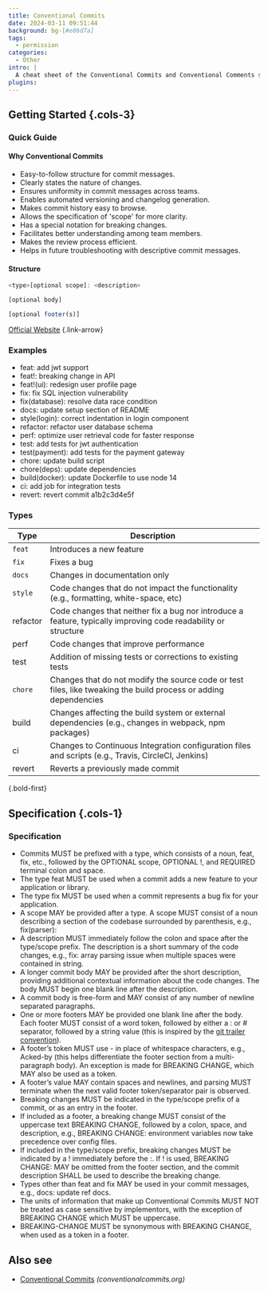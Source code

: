 ```yaml
---
title: Conventional Commits
date: 2024-03-11 09:51:44
background: bg-[#e86d7a]
tags:
  - permission
categories:
  - Other
intro: |
  A cheat sheet of the Conventional Commits and Conventional Comments standards
plugins:
---
```


## Getting Started {.cols-3}

### Quick Guide

#### Why Conventional Commits

- Easy-to-follow structure for commit messages.
- Clearly states the nature of changes.
- Ensures uniformity in commit messages across teams.
- Enables automated versioning and changelog generation.
- Makes commit history easy to browse.
- Allows the specification of 'scope' for more clarity.
- Has a special notation for breaking changes.
- Facilitates better understanding among team members.
- Makes the review process efficient.
- Helps in future troubleshooting with descriptive commit messages.

#### Structure

```javascript
<type>[optional scope]: <description>

[optional body]

[optional footer(s)]
```

[Official Website](https://www.conventionalcommits.org/en) {.link-arrow}

### Examples

- feat: add jwt support
- feat!: breaking change in API
- feat!(ui): redesign user profile page
- fix: fix SQL injection vulnerability
- fix(database): resolve data race condition
- docs: update setup section of README
- style(login): correct indentation in login component
- refactor: refactor user database schema
- perf: optimize user retrieval code for faster response
- test: add tests for jwt authentication
- test(payment): add tests for the payment gateway
- chore: update build script
- chore(deps): update dependencies
- build(docker): update Dockerfile to use node 14
- ci: add job for integration tests
- revert: revert commit a1b2c3d4e5f

### Types

| Type     | Description                                                                                                      |
| -------- | ---------------------------------------------------------------------------------------------------------------- |
| `feat`   | Introduces a new feature                                                                                         |
| `fix`    | Fixes a bug                                                                                                      |
| `docs`   | Changes in documentation only                                                                                    |
| `style`  | Code changes that do not impact the functionality (e.g., formatting, white-space, etc)                           |
| refactor | Code changes that neither fix a bug nor introduce a feature, typically improving code readability or structure   |
| perf     | Code changes that improve performance                                                                            |
| test     | Addition of missing tests or corrections to existing tests                                                       |
| `chore`  | Changes that do not modify the source code or test files, like tweaking the build process or adding dependencies |
| build    | Changes affecting the build system or external dependencies (e.g., changes in webpack, npm packages)             |
| ci       | Changes to Continuous Integration configuration files and scripts (e.g., Travis, CircleCI, Jenkins)              |
| revert   | Reverts a previously made commit                                                                                 |

{.bold-first}

## Specification {.cols-1}

### Specification

- Commits MUST be prefixed with a type, which consists of a noun, feat, fix, etc., followed by the OPTIONAL scope,
  OPTIONAL !, and REQUIRED terminal colon and space.
- The type feat MUST be used when a commit adds a new feature to your application or library.
- The type fix MUST be used when a commit represents a bug fix for your application.
- A scope MAY be provided after a type. A scope MUST consist of a noun describing a section of the codebase surrounded
  by parenthesis, e.g., fix(parser):
- A description MUST immediately follow the colon and space after the type/scope prefix. The description is a short
  summary of the code changes, e.g., fix: array parsing issue when multiple spaces were contained in string.
- A longer commit body MAY be provided after the short description, providing additional contextual information about
  the code changes. The body MUST begin one blank line after the description.
- A commit body is free-form and MAY consist of any number of newline separated paragraphs.
- One or more footers MAY be provided one blank line after the body. Each footer MUST consist of a word token, followed
  by either a :<space> or <space># separator, followed by a string value (this is inspired by
  the [git trailer convention](https://git-scm.com/docs/git-interpret-trailers)).
- A footer’s token MUST use - in place of whitespace characters, e.g., Acked-by (this helps differentiate the footer
  section from a multi-paragraph body). An exception is made for BREAKING CHANGE, which MAY also be used as a token.
- A footer’s value MAY contain spaces and newlines, and parsing MUST terminate when the next valid footer
  token/separator pair is observed.
- Breaking changes MUST be indicated in the type/scope prefix of a commit, or as an entry in the footer.
- If included as a footer, a breaking change MUST consist of the uppercase text BREAKING CHANGE, followed by a colon,
  space, and description, e.g., BREAKING CHANGE: environment variables now take precedence over config files.
- If included in the type/scope prefix, breaking changes MUST be indicated by a ! immediately before the :. If ! is
  used, BREAKING CHANGE: MAY be omitted from the footer section, and the commit description SHALL be used to describe
  the breaking change.
- Types other than feat and fix MAY be used in your commit messages, e.g., docs: update ref docs.
- The units of information that make up Conventional Commits MUST NOT be treated as case sensitive by implementors, with
  the exception of BREAKING CHANGE which MUST be uppercase.
- BREAKING-CHANGE MUST be synonymous with BREAKING CHANGE, when used as a token in a footer.

## Also see

- [Conventional Commits](https://conventionalcommits.org/) _(conventionalcommits.org)_
